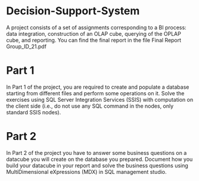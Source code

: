 # Decision-Support-System
A project consists of a set of assignments corresponding to a BI process: data integration, construction of an OLAP cube, querying of the OPLAP cube, and reporting.
You can find the final report in the file Final Report Group_ID_21.pdf

# Part 1

In Part 1 of the project, you are required to create and populate a database starting from different files and perform some operations on it. Solve the exercises using SQL Server Integration Services (SSIS) with computation on the client side (i.e., do not use any SQL command in the nodes, only standard SSIS nodes).

# Part 2

In Part 2 of the project you have to answer some business questions on a datacube you will create on the database you prepared. Document how you build your datacube in your report and solve the business questions using MultiDimensional eXpressions (MDX) in SQL management studio.
